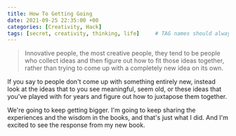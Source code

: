 ```yaml
---
title: How To Getting Going
date: 2021-09-25 22:35:00 +00
categories: [Creativity, Hack]
tags: [secret, creativity, thinking, life]     # TAG names should always be lowercase
---
```


> Innovative people, the most creative people, they tend to be people who collect ideas and then figure out how to fit those ideas together, rather than trying to come up with a completely new idea on its own.

If you say to people don't come up with something entirely new, instead look at the ideas that to you see meaningful, seem old, or these ideas that you've played with for years and figure out how to juxtapose them together.



We're going to keep getting bigger. I'm going to keep sharing the experiences and the wisdom in the books, and that's just what I did. And I'm excited to see the response from my new book. 